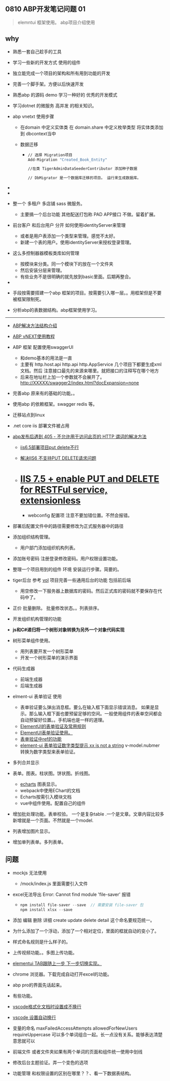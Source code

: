 ## 0810  ABP开发笔记问题 01

> elemntui 框架使用。 abp项目介绍使用



## why

- 熟悉一套自己趁手的工具
- 学习一些新的开发方式 使用的组件
- 独立能完成一个项目的架构和所有用到功能的开发
- 完善一个脚手架。方便以后快速开发
- 熟悉abp 的源码 demo 学习一种好的 优秀的开发模式
- 学习dotnet 的微服务 高并发 的相关知识。





- abp vnetxt 使用步骤

  - 在domain 中定义实体类 在 domain.share 中定义枚举类型  将实体类添加到 dbcontext当中

  - 数据迁移

    - ```bash
      // 选择 Migration项目
      Add-Migration "Created_Book_Entity"
      
      //在类 TigerAdminDataSeederContributor 添加种子数据  
      
      // DbMigrator 是一个数据库迁移的项目。 运行来生成数据库。
      ```

- 

- 

- 整一个 多租户 多店铺 sass 微服务。

  - 主要搞一个后台功能 其他配送打包称 PAD APP接口 不做。留着扩展。 

- 前台客户 和后台用户 分开 如何使用identityServer来管理

  - 或者是用户表添加一个类型来管理。感觉不太好。
  - 新建一个表的用户。使用identityServer来授权登录管理。

- 这么多控制器器模板类库如何管理

  - 按模块来分类。同一个模块下的放在一个文件夹
  - 然后安装分层来管理。
  - 有些业务不是很明确的就先放到basic里面。后期再整合。

- 

- 手段按需要搭建一个abp  框架的项目。按需要引入哪一层。。用框架但是不要被框架限制死。

- 分析abp的表数据结构。abp框架使用学习。

- - - 

- [ABP解决方法结构介绍](https://docs.abp.io/zh-Hans/abp/3.2/Startup-Templates/Application)

- [ABP vNEXT使用教程](https://www.cnblogs.com/xhznl/tag/ABP%20vNext/)

- ABP 框架 配置使用swaggerUI

  - 和demo基本的用法是一直
  - 主要有 http.host.api  http.api http.AppService 几个项目下都要生成xml 文档。然后 注意接口最先的来源来哪里。就把接口的注释写在哪个地方
  - 后来在地址栏上加一个参数就不会展开了。
    [http://XXXXX/swagger2/index.html?docExpansion=none](http://xxxxx/swagger2/index.html?docExpansion=none)

- 完善abp 原来有的基础的功能。。

- 使用abp 的依赖框架。swagger redis 等。

- 迁移站点到linux 

- .net core iis 部署文件被占用 

- [abp发布后遇到 405 - 不允许用于访问此页的 HTTP 谓词的解决方法](https://www.jianshu.com/p/d4a61d27960c)

  - [iis6.5部署项目put delete不行](https://stackoverflow.com/questions/6739124/iis-7-5-enable-put-and-delete-for-restful-service-extensionless)

  - [解决IIS6 不支持PUT DELETE请求问题](https://www.jianshu.com/p/af486e23125c)

  - # [IIS 7.5 + enable PUT and DELETE for RESTFul service, extensionless](https://stackoverflow.com/questions/6739124/iis-7-5-enable-put-and-delete-for-restful-service-extensionless)

    - webconfig 配置项 注意不要加错位置。不然会报错。

- 部署后配置文件中的路径需要修改为正式服务器中的路径

- 添加组织结构管理。

  - 用户部门添加组织机构列表。

- 添加账号密码 注册登录修改密码。用户权限设置功能。

- 整理一个项目用到的组件 环境 安装运行步骤。简要的。

- tiger后台 参考 [vol](http://v2.volcore.xyz/formChart) 项目完善一些通用后台的功能 包括前后端

  - 用空修改一下服务器上数据库的密码。然后正式库的密码就不要保存在代码中了。

- 正价 批量删除。 批量修改状态。。列表排序。

- 开发组织机构管理的功能

- **js和C#递归将一个树形对象转换为另外一个对象代码实现**

- 树形菜单组件使用。

  - 用列表要开发一个树形菜单
  - 开发一个树形菜单的演示界面

- 代码生成器

  - 前端生成器 
  - 后端生成器

- elment-ui 表单验证 使用 
  - 表单验证要么弹出消息框。要么在输入框下面显示错误消息。 如果是显示。那么输入框下面也要预留足够的空间。一般使用组件的表单空间都会自动预留好位置。。手机端也是一样的道理。
  - [ElementUI的表单验证及常用规则](https://www.jianshu.com/p/d71dc34193b4)
  - [ElementUI表单验证使用。](https://segmentfault.com/a/1190000020410128)
  - [表单验证中ref的功能](https://blog.csdn.net/DianaGreen7/article/details/80369482)
  - [element-ui 表单验证数字类型提示 xx is not a string](https://segmentfault.com/q/1010000010354929)  v-model.nubmer 转换为数字类型来表单验证。
- 多列合并显示
- 表单。图表。柱状图。饼状图。折线图。
  - [echarts](https://echarts.apache.org/zh/index.html)  图表显示。
  - webpack中使用EChart的文档
  - Echarts按需引入模块文档
  - vue中组件使用。配置自己的组件
- 增加批处理功能。表单校验。 一个是复杂table .一个是文章。文章内容比较多新增就是一个页面。不然就是一个model.
- 列表增加图片显示。
- 增加单列表单。多列表单。



## 问题

- mockjs 无法使用

  - /mock/index.js 里面需要引入文件

- excel无法导出  Error: Cannot find module 'file-saver'  报错

  - ```js
    npm install file-saver --save  // 需要安装 file-saver 包
    npm install xlsx --save
    
    ```

- 添加 编辑 删除 详细  create update delete detail 这个命名要规范统一。

- 为什么添加了一个浮动，添加了一个相对定位，里面的框就自动的变小了。

- 样式命名规则是什么样子的。

- 上传视频功能。。多图上传功能。

- [elementui TAB跟随上一步 下一步切换实现。](https://segmentfault.com/q/1010000023794629)

- chrome 浏览器。下载完成自动打开excel的功能。

- abp pro的界面先话起来。

- 有些功能。

- [vscode格式化文档时设置成不换行](https://blog.csdn.net/weixin_42555643/article/details/108054253)

- [vscode 设置自动换行](https://zhuanlan.zhihu.com/p/65268106)

- 变量的命名 maxFailedAccessAttempts  allowedForNewUsers requireUppercase 可以多个单词组合一起。长一点没有关系。能够表达清楚意思就可以

- 前端文件 或者文件夹如果有两个单词的页面和组件统一使用中划线

- 修改后台主题验证。弄一个变色的选项

- 功能管理 和权限设置的区别在哪里？？、看一下数据表结构。